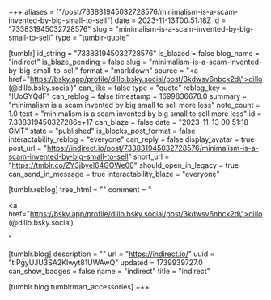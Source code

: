 +++
aliases = ["/post/733831945032728576/minimalism-is-a-scam-invented-by-big-small-to-sell"]
date = 2023-11-13T00:51:18Z
id = "733831945032728576"
slug = "minimalism-is-a-scam-invented-by-big-small-to-sell"
type = "tumblr-quote"

[tumblr]
id_string = "733831945032728576"
is_blazed = false
blog_name = "indirect"
is_blaze_pending = false
slug = "minimalism-is-a-scam-invented-by-big-small-to-sell"
format = "markdown"
source = "<a href=\"https://bsky.app/profile/dillo.bsky.social/post/3kdwsv6nbck2d\">dillo (@dillo.bsky.social)</a>"
can_like = false
type = "quote"
reblog_key = "lUoGYQdF"
can_reblog = false
timestamp = 1699836678.0
summary = "minimalism is a scam invented by big small to sell more less"
note_count = 1.0
text = "minimalism is a scam invented by big small to sell more less"
id = 7.338319450327286e+17
can_blaze = false
date = "2023-11-13 00:51:18 GMT"
state = "published"
is_blocks_post_format = false
interactability_reblog = "everyone"
can_reply = false
display_avatar = true
post_url = "https://indirect.io/post/733831945032728576/minimalism-is-a-scam-invented-by-big-small-to-sell"
short_url = "https://tmblr.co/ZY3jbyel64GOWe00"
should_open_in_legacy = true
can_send_in_message = true
interactability_blaze = "everyone"

[tumblr.reblog]
tree_html = ""
comment = "<p><a href=\"https://bsky.app/profile/dillo.bsky.social/post/3kdwsv6nbck2d\">dillo (@dillo.bsky.social)</a></p>"

[tumblr.blog]
description = ""
url = "https://indirect.io/"
uuid = "t:PgyUJU3SA2Klwyt81UWAwQ"
updated = 1739939727.0
can_show_badges = false
name = "indirect"
title = "indirect"

[tumblr.blog.tumblrmart_accessories]
+++
